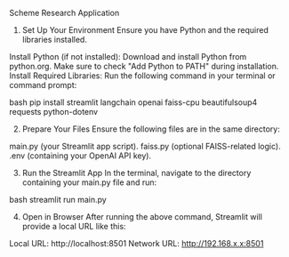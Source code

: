 Scheme Research Application

1. Set Up Your Environment
Ensure you have Python and the required libraries installed.

Install Python (if not installed):
Download and install Python from python.org.
Make sure to check "Add Python to PATH" during installation.
Install Required Libraries:
Run the following command in your terminal or command prompt:

bash
pip install streamlit langchain openai faiss-cpu beautifulsoup4 requests python-dotenv



2. Prepare Your Files
Ensure the following files are in the same directory:

main.py (your Streamlit app script).
faiss.py (optional FAISS-related logic).
.env (containing your OpenAI API key).


3. Run the Streamlit App
In the terminal, navigate to the directory containing your main.py file and run:

bash
streamlit run main.py

4. Open in Browser
After running the above command, Streamlit will provide a local URL like this:




Local URL: http://localhost:8501
Network URL: http://192.168.x.x:8501
